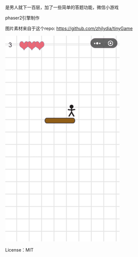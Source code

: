 是男人就下一百层，加了一些简单的答题功能，微信小游戏

phaser2引擎制作

图片素材来自于这个repo: https://github.com/zhjlydia/tinyGame

![](intro.gif)

License：MIT
